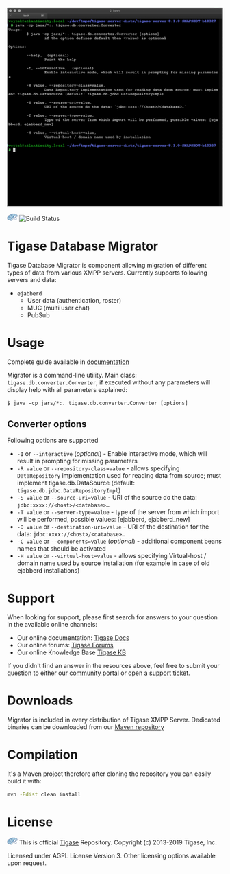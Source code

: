 ![database-migrator screenshot](assets/images/db-migrator.png)

![Tigase Logo](assets/images/tigase-logo.png) ![Build Status](https://tc.tigase.net/app/rest/builds/buildType:(id:TigaseDatabaseMigrator_Build)/statusIcon)


# Tigase Database Migrator

Tigase Database Migrator is component allowing migration of different types of data from various XMPP servers.
Currently supports following servers and data:

* `ejabberd`
  * User data (authentication, roster)
  * MUC (multi user chat)
  * PubSub

# Usage

Complete guide available in [documentation](https://docs.tigase.net/tigase-database-migrator/1.0.0/Tigase_Database_Migrator_Guide/html/)

Migrator is a command-line utility. Main class: `tigase.db.converter.Converter`, if executed without any parameters will display help with all parameters explained:

```
$ java -cp jars/*:. tigase.db.converter.Converter [options]
```

## Converter options

Following options are supported

* `-I` or `--interactive` (*optional*) - Enable interactive mode, which will result in prompting for missing parameters
* `-R value` or `--repository-class=value` - allows specifying  `DataRepository` implementation used for reading data from source; must implement tigase.db.DataSource (default: `tigase.db.jdbc.DataRepositoryImpl`)
* `-S value` or `--source-uri=value` - URI of the source do the data: `jdbc:xxxx://<host>/<database>…`
* `-T value` or `--server-type=value` - type of the server from which import will be performed, possible values: [ejabberd, ejabberd_new]
* `-D value` or `--destination-uri=value` - URI of the destination for the data: `jdbc:xxxx://<host>/<database>…`
* `-C value` or `--components=value` (*optional*) - additional component beans names that should be activated
* `-H value` or  `--virtual-host=value` - allows specifying Virtual-host / domain name used by source installation (for example in case of old ejabberd installations)

# Support

When looking for support, please first search for answers to your question in the available online channels:

* Our online documentation: [Tigase Docs](https://docs.tigase.net/)
* Our online forums: [Tigase Forums](https://help.tigase.net/portal/community)
* Our online Knowledge Base [Tigase KB](https://help.tigase.net/portal/kb)

If you didn't find an answer in the resources above, feel free to submit your question to either our 
[community portal](https://help.tigase.net/portal/community) or open a [support ticket](https://help.tigase.net/portal/newticket).

# Downloads

Migrator is included in every distribution of Tigase XMPP Server. Dedicated binaries can be downloaded from our [Maven repository](https://maven-repo.tigase.net/#artifact/tigase/tigase-database-migrator)

# Compilation 

It's a Maven project therefore after cloning the repository you can easily build it with:

```bash
mvn -Pdist clean install
```

# License

![Tigase Logo](assets/images/tigase-logo.png) This is official [Tigase](https://tigase.net/) Repository.
Copyright (c) 2013-2019 Tigase, Inc.

Licensed under AGPL License Version 3. Other licensing options available upon request.
